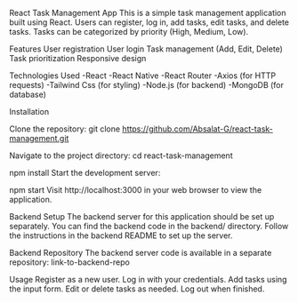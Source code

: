 React Task Management App
This is a simple task management application built using React. Users can register, log in, add tasks, edit tasks, and delete tasks. Tasks can be categorized by priority (High, Medium, Low).

Features
User registration
User login
Task management (Add, Edit, Delete)
Task prioritization
Responsive design

Technologies Used
-React
-React Native
-React Router
-Axios (for HTTP requests)
-Tailwind Css (for styling)
-Node.js (for backend)
-MongoDB (for database)

Installation

Clone the repository:
git clone https://github.com/Absalat-G/react-task-management.git

Navigate to the project directory:
cd react-task-management

npm install
Start the development server:

npm start
Visit http://localhost:3000 in your web browser to view the application.

Backend Setup
The backend server for this application should be set up separately. You can find the backend code in the backend/ directory. Follow the instructions in the backend README to set up the server.

Backend Repository
The backend server code is available in a separate repository: link-to-backend-repo

Usage
Register as a new user.
Log in with your credentials.
Add tasks using the input form.
Edit or delete tasks as needed.
Log out when finished.
